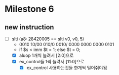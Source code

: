 # Milestone 6

## new instruction

- [ ] slti (a8: 28420005 == slti v0, v0, 5)
    - 0010 10/00 010/0 0010/ 0000 0000 0000 0101
    - if $s < imm $t = 1; else $t = 0;
    - [x] aluop 1개씩 늘려서 [2:0]으로
    - [x] ex_control들 1씩 늘려서 [11:0]으로
        - [x] ex_control 사용하는것들 한개씩 밀어줘야됨